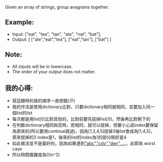 Given an array of strings, group anagrams together.

## Example:

* Input: ["eat", "tea", "tan", "ate", "nat", "bat"],
* Output:
[
  ["ate","eat","tea"],
  ["nat","tan"],
  ["bat"]
]
## Note:

* All inputs will be in lowercase.
* The order of your output does not matter.

## 我的心得:
* 寫這題時的我的順序一直想錯(汗)
* 我的作法是使用dictionary比對，只要dictionary相同就相同，並要加入同一個list的list
* 每次都是用list[0]比對其他的，比對前要先拔掉list[0]，然後再比對剩下的
* 在判斷dictionary相同與否時，若相同，就可以拔掉，但要小心該index要保留為原來的(所以要用continue跳過)，因為[1,3,4,5]拔掉3後list會成為[1,4,5]，原來拔掉的3 index是1，後來的list的index為1的部分剛好是4
* 如此做法並不是最好的，因為如果遇到["abc","cdv","dwr",....](沒有一個是其中的permutation)，此即為 worst case
* 所以時間複雜度為O(n^2)
